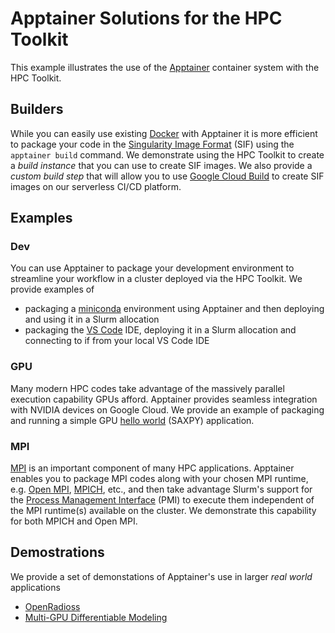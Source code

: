 # Apptainer Solutions for the HPC Toolkit

This example illustrates the use of the [Apptainer](https://apptainer.org/) container system with the HPC Toolkit.

## Builders

While you can easily use existing [Docker](https://hub.docker.com/) with Apptainer it is more efficient to package your code in the [Singularity Image Format](https://apptainer.org/docs/user/latest/definition_files.html) (SIF) using the `apptainer build` command. We demonstrate using the HPC Toolkit to create a _build instance_ that you can use to create SIF images. We also provide a _custom build step_ that will allow you to use [Google Cloud Build](https://cloud.google.com/build?hl=en) to create SIF images on our serverless CI/CD platform.

## Examples

### Dev

You can use Apptainer to package your development environment to streamline your workflow in a cluster deployed via the HPC Toolkit. We provide examples of 
- packaging a [miniconda](https://docs.conda.io/projects/miniconda/en/latest/) environment using Apptainer and then deploying and using it in a Slurm allocation
- packaging the [VS Code](https://code.visualstudio.com/) IDE, deploying it in a Slurm allocation and connecting to if from your local VS Code IDE

### GPU

Many modern HPC codes take advantage of the massively parallel execution capability GPUs afford. Apptainer provides seamless integration with NVIDIA devices on Google Cloud. We provide an example of packaging and running a simple GPU [hello world](https://developer.nvidia.com/blog/n-ways-to-saxpy-demonstrating-the-breadth-of-gpu-programming-options/) (SAXPY) application.

### MPI

[MPI](https://en.wikipedia.org/wiki/Message_Passing_Interface) is an important component of many HPC applications. Apptainer enables you to package MPI codes along with your chosen MPI runtime, e.g. [Open MPI](https://www.open-mpi.org/), [MPICH](https://www.mpich.org/), etc., and then take advantage Slurm's support for the [Process Management Interface](https://link.springer.com/chapter/10.1007/978-3-642-15646-5_4) (PMI) to execute them independent of the MPI runtime(s) available on the cluster. We demonstrate this capability for both MPICH and Open MPI.

## Demostrations

We provide a set of demonstations of Apptainer's use in larger _real world_ applications
- [OpenRadioss](https://www.openradioss.org/)
- [Multi-GPU Differentiable Modeling](https://github.com/PTsolvers/gpu-workshop-JuliaCon23/tree/main)